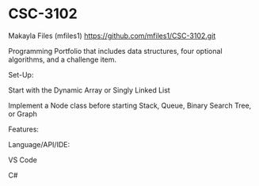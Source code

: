# CSC-3102
Makayla Files (mfiles1)
https://github.com/mfiles1/CSC-3102.git

Programming Portfolio that 
includes data structures, four optional algorithms, and a challenge item.

Set-Up: 

Start with the Dynamic Array or Singly Linked List

Implement a Node class before starting Stack, Queue, Binary Search Tree, or Graph

Features:

Language/API/IDE:

VS Code

C#

